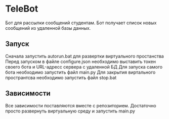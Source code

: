 # TeleBot
Бот для рассылки сообщений студентам.
Бот получает список новых сообщений из удаленной базы данных.

## Запуск
Сначала запустить autorun.bat для развертки виртуального простанства
Перед запуском в файле configure.json необходимо выставить токен своего бота и URL-адресс сервера с удаленной БД
Для запуска самого бота необходимо запустить файл main.py
Для закрытия виртального пространтсва необходимо запустить файл stop.bat

## Зависимости
Все зависимости поставляются вместе с репозиторием. Достаточно просто развернуть виртуальную среду и запустить main.py